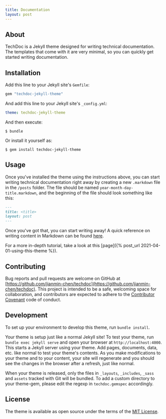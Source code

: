 ```yaml
---
title: Documentation
layout: post
---
```


## About
TechDoc is a Jekyll theme designed for writing technical documentation. The templates that come with it are very minimal, so you can quickly get started writing documentation.

## Installation
Add this line to your Jekyll site's `Gemfile`:
```ruby
gem "techdoc-jekyll-theme"
```
And add this line to your Jekyll site's `_config.yml`:
```yaml
theme: techdoc-jekyll-theme
```
And then execute:
```
$ bundle
```
Or install it yourself as:
```
$ gem install techdoc-jekyll-theme
```
## Usage
Once you've installed the theme using the instructions above, you can start writing technical documentation right away by creating a new `.markdown` file in the `/posts` folder. The file should be named `year-month-day-title.markdown`, and the beginning of the file should look something like this:
```markdown
---
title: <title>
layout: post
---
```
Once you've got that, you can start writing away! A quick reference on writing content in Markdown can be found [here](https://kramdown.gettalong.org/quickref.html).

For a more in-depth tutorial, take a look at this [page]({% post_url 2021-04-01-using-this-theme %}).

## Contributing
Bug reports and pull requests are welcome on GitHub at [https://github.com/jianmin-chen/techdoc](https://github.com/jianmin-chen/techdoc). This project is intended to be a safe, welcoming space for collaboration, and contributors are expected to adhere to the [Contributor Covenant](http://contributor-covenant.org) code of conduct.

## Development
To set up your environment to develop this theme, run `bundle install`.

Your theme is setup just like a normal Jekyll site! To test your theme, run `bundle exec jekyll serve` and open your browser at `http://localhost:4000`. This starts a Jekyll server using your theme. Add pages, documents, data, etc. like normal to test your theme's contents. As you make modifications to your theme and to your content, your site will regenerate and you should see the changes in the browser after a refresh, just like normal.

When your theme is released, only the files in `_layouts`, `_includes`, `_sass` and `assets` tracked with Git will be bundled.
To add a custom directory to your theme-gem, please edit the regexp in `techdoc.gemspec` accordingly.

## License
The theme is available as open source under the terms of the [MIT License](https://opensource.org/licenses/MIT).
